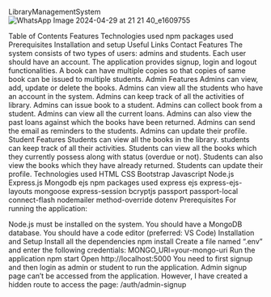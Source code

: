 LibraryManagementSystem 
![WhatsApp Image 2024-04-29 at 21 21 40_e1609755](https://github.com/Charanvs3/LibraryManagementSystem/assets/162861000/0bc6f3fb-e354-4b3a-8bff-53f369acf2b6)


Table of Contents
Features
Technologies used
npm packages used
Prerequisites
Installation and setup
Useful Links
Contact
Features
The system consists of two types of users: admins and students.
Each user should have an account.
The application provides signup, login and logout functionalities.
A book can have multiple copies so that copies of same book can be issued to multiple students.
Admin Features
Admins can view, add, update or delete the books.
Admins can view all the students who have an account in the system.
Admins can keep track of all the activities of library.
Admins can issue book to a student.
Admins can collect book from a student.
Admins can view all the current loans.
Admins can also view the past loans against which the books have been returned.
Admins can send the email as reminders to the students.
Admins can update their profile.
Student Features
Students can view all the books in the library.
students can keep track of all their activities.
Students can view all the books which they currently possess along with status (overdue or not).
Students can also view the books which they have already returned.
Students can update their profile.
Technologies used
HTML
CSS
Bootstrap
Javascript
Node.js
Express.js
Mongodb
ejs
npm packages used
express
ejs
express-ejs-layouts
mongoose
express-session
bcryptjs
passport
passport-local
connect-flash
nodemailer
method-override
dotenv
Prerequisites
For running the application:

Node.js must be installed on the system.
You should have a MongoDB database.
You should have a code editor (preferred: VS Code)
Installation and Setup
Install all the dependencies
 npm install
Create a file named “.env” and enter the following credentials:
 MONGO_URI=your-mongo-uri
Run the application
 npm start
Open http://localhost:5000
You need to first signup and then login as admin or student to run the application.
Admin signup page can’t be accessed from the application. However, I have created a hidden route to access the page: /auth/admin-signup
